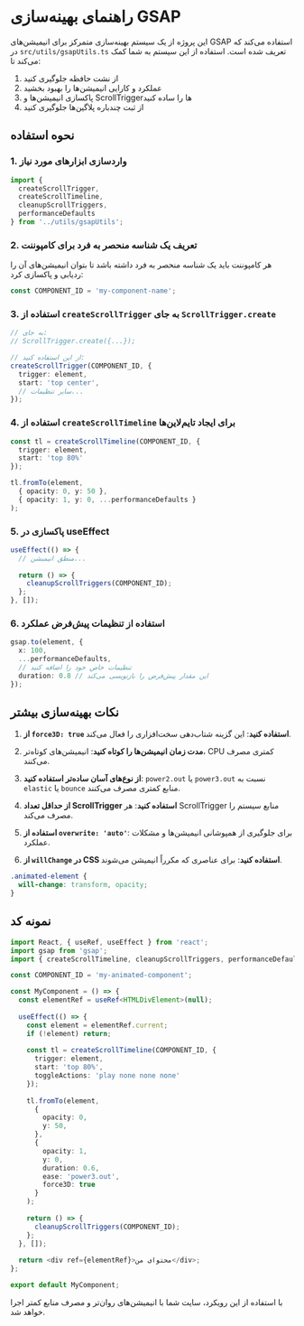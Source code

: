 # راهنمای بهینه‌سازی GSAP

این پروژه از یک سیستم بهینه‌سازی متمرکز برای انیمیشن‌های GSAP استفاده می‌کند که در `src/utils/gsapUtils.ts` تعریف شده است. استفاده از این سیستم به شما کمک می‌کند تا:

1. از نشت حافظه جلوگیری کنید
2. عملکرد و کارایی انیمیشن‌ها را بهبود بخشید
3. پاکسازی انیمیشن‌ها و ScrollTriggerها را ساده کنید
4. از ثبت چندباره پلاگین‌ها جلوگیری کنید

## نحوه استفاده

### 1. واردسازی ابزارهای مورد نیاز

```typescript
import { 
  createScrollTrigger, 
  createScrollTimeline, 
  cleanupScrollTriggers, 
  performanceDefaults 
} from '../utils/gsapUtils';
```

### 2. تعریف یک شناسه منحصر به فرد برای کامپوننت

هر کامپوننت باید یک شناسه منحصر به فرد داشته باشد تا بتوان انیمیشن‌های آن را ردیابی و پاکسازی کرد:

```typescript
const COMPONENT_ID = 'my-component-name';
```

### 3. استفاده از `createScrollTrigger` به جای `ScrollTrigger.create`

```typescript
// به جای:
// ScrollTrigger.create({...});

// از این استفاده کنید:
createScrollTrigger(COMPONENT_ID, {
  trigger: element,
  start: 'top center',
  // سایر تنظیمات...
});
```

### 4. استفاده از `createScrollTimeline` برای ایجاد تایم‌لاین‌ها

```typescript
const tl = createScrollTimeline(COMPONENT_ID, {
  trigger: element,
  start: 'top 80%'
});

tl.fromTo(element, 
  { opacity: 0, y: 50 },
  { opacity: 1, y: 0, ...performanceDefaults }
);
```

### 5. پاکسازی در useEffect

```typescript
useEffect(() => {
  // منطق انیمیشن...
  
  return () => {
    cleanupScrollTriggers(COMPONENT_ID);
  };
}, []);
```

### 6. استفاده از تنظیمات پیش‌فرض عملکرد

```typescript
gsap.to(element, {
  x: 100,
  ...performanceDefaults,
  // تنظیمات خاص خود را اضافه کنید
  duration: 0.8 // این مقدار پیش‌فرض را بازنویسی می‌کند
});
```

## نکات بهینه‌سازی بیشتر

1. **از `force3D: true` استفاده کنید**: این گزینه شتاب‌دهی سخت‌افزاری را فعال می‌کند.

2. **مدت زمان انیمیشن‌ها را کوتاه کنید**: انیمیشن‌های کوتاه‌تر، CPU کمتری مصرف می‌کنند.

3. **از نوع‌های آسان ساده‌تر استفاده کنید**: `power2.out` یا `power3.out` نسبت به `elastic` یا `bounce` منابع کمتری مصرف می‌کنند.

4. **از حداقل تعداد ScrollTrigger استفاده کنید**: هر ScrollTrigger منابع سیستم را مصرف می‌کند.

5. **استفاده از `overwrite: 'auto'`**: برای جلوگیری از همپوشانی انیمیشن‌ها و مشکلات عملکرد.

6. **از `willChange` در CSS استفاده کنید**: برای عناصری که مکرراً انیمیشن می‌شوند.

```css
.animated-element {
  will-change: transform, opacity;
}
```

## نمونه کد

```typescript
import React, { useRef, useEffect } from 'react';
import gsap from 'gsap';
import { createScrollTimeline, cleanupScrollTriggers, performanceDefaults } from '../utils/gsapUtils';

const COMPONENT_ID = 'my-animated-component';

const MyComponent = () => {
  const elementRef = useRef<HTMLDivElement>(null);
  
  useEffect(() => {
    const element = elementRef.current;
    if (!element) return;
    
    const tl = createScrollTimeline(COMPONENT_ID, {
      trigger: element,
      start: 'top 80%',
      toggleActions: 'play none none none'
    });
    
    tl.fromTo(element,
      { 
        opacity: 0, 
        y: 50,
      },
      {
        opacity: 1,
        y: 0,
        duration: 0.6,
        ease: 'power3.out',
        force3D: true
      }
    );
    
    return () => {
      cleanupScrollTriggers(COMPONENT_ID);
    };
  }, []);
  
  return <div ref={elementRef}>محتوای من</div>;
};

export default MyComponent;
```

با استفاده از این رویکرد، سایت شما با انیمیشن‌های روان‌تر و مصرف منابع کمتر اجرا خواهد شد. 